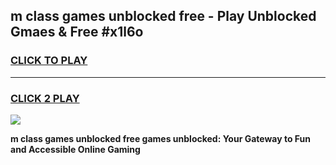 
## m class games unblocked free - Play Unblocked Gmaes & Free #x1l6o
<h3>
<a href="https://news.freeplayer.one?title=m_class_games_unblocked_free&ref=26F">CLICK TO PLAY</a></h3>
<hr>

<h3>
<a href="https://news.freeplayer.one?title=m_class_games_unblocked_free&ref=26F">CLICK 2 PLAY</a>
  
</h3>

<a href="https://news.freeplayer.one?title=m_class_games_unblocked_free&ref=26F/"><img src="https://clearcache.store/games.png"></a>


**m class games unblocked free games unblocked: Your Gateway to Fun and Accessible Online Gaming**
